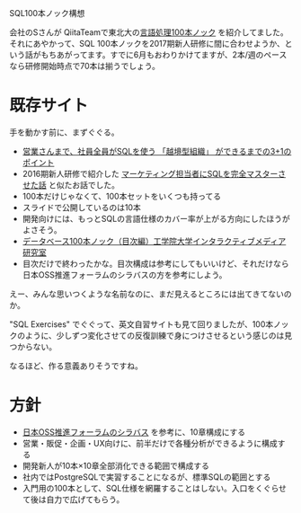 SQL100本ノック構想

会社のSさんが QiitaTeamで東北大の[言語処理100本ノック](http://www.cl.ecei.tohoku.ac.jp/nlp100/) を紹介してました。それにあやかって、SQL 100本ノックを2017期新人研修に間に合わせようか、という話がもちあがってます。すでに6月もおわりかけてますが、2本/週のペースなら研修開始時点で70本は揃うでしょう。

# 既存サイト

手を動かす前に、まずぐぐる。

- [営業さんまで、社員全員がSQLを使う 「越境型組織」 ができるまでの3+1のポイント](http://www.slideshare.net/livesense/150225-sql-foreveryone-45695818)
 - 2016期新人研修で紹介した [マーケティング担当者にSQLを完全マスターさせた話]( http://qiita.com/uraura/items/8020989e79a6985b0c29) と似たお話でした。
 - 100本だけじゃなくて、100本セットをいくつも持ってる
 - スライドで公開しているのは10本
 - 開発向けには、もっとSQLの言語仕様のカバー率が上がる方向にしたほうがよさそう。
- [データベース100本ノック（目次編）工学院大学インタラクティブメディア研究室](https://kitayamalab.wordpress.com/2015/08/10/%E3%83%87%E3%83%BC%E3%82%BF%E3%83%99%E3%83%BC%E3%82%B9100%E6%9C%AC%E3%83%8E%E3%83%83%E3%82%AF%EF%BC%88%E7%9B%AE%E6%AC%A1%E7%B7%A8%EF%BC%89/)
 - 目次だけで終わったかな。目次構成は参考にしてもいいけど、それだけなら日本OSS推進フォーラムのシラバスの方を参考にしよう。

えー、みんな思いつくような名前なのに、まだ見えるところには出てきてないのか。

"SQL Exercises" でぐぐって、英文自習サイトも見て回りましたが、100本ノックのように、少しずつ変化させての反復訓練で身につけさせるという感じのは見つからない。

なるほど、作る意義ありそうですね。

# 方針

- [日本OSS推進フォーラムのシラバス](http://ossforum.jp/node/707) を参考に、10章構成にする
- 営業・販促・企画・UX向けに、前半だけで各種分析ができるように構成する
- 開発新人が10本×10章全部消化できる範囲で構成する
- 社内ではPostgreSQLで実習することになるが、標準SQLの範囲とする
- 入門用の100本として、SQL仕様を網羅することはしない。入口をくぐらせて後は自力で広げてもらう。

